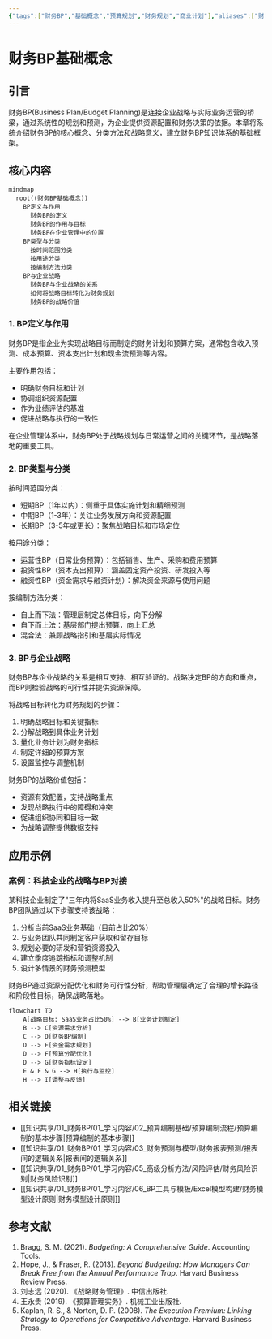 ```yaml
---
{"tags":["财务BP","基础概念","预算规划","财务规划","商业计划"],"aliases":["财务业务规划基础","预算基础知识"],"created":"2024-05-13","update":"2024-05-13","dg-publish":true,"permalink":"/知识共享/01_财务BP/02_笔记/01-财务BP基础概念/","dgPassFrontmatter":true}
---
```



# 财务BP基础概念

## 引言

财务BP(Business Plan/Budget Planning)是连接企业战略与实际业务运营的桥梁，通过系统性的规划和预测，为企业提供资源配置和财务决策的依据。本章将系统介绍财务BP的核心概念、分类方法和战略意义，建立财务BP知识体系的基础框架。

## 核心内容

```mermaid
mindmap
  root((财务BP基础概念))
    BP定义与作用
      财务BP的定义
      财务BP的作用与目标
      财务BP在企业管理中的位置
    BP类型与分类
      按时间范围分类
      按用途分类
      按编制方法分类
    BP与企业战略
      财务BP与企业战略的关系
      如何将战略目标转化为财务规划
      财务BP的战略价值
```

### 1. BP定义与作用

财务BP是指企业为实现战略目标而制定的财务计划和预算方案，通常包含收入预测、成本预算、资本支出计划和现金流预测等内容。

主要作用包括：
- 明确财务目标和计划
- 协调组织资源配置
- 作为业绩评估的基准
- 促进战略与执行的一致性

在企业管理体系中，财务BP处于战略规划与日常运营之间的关键环节，是战略落地的重要工具。

### 2. BP类型与分类

按时间范围分类：
- 短期BP（1年以内）：侧重于具体实施计划和精细预测
- 中期BP（1-3年）：关注业务发展方向和资源配置
- 长期BP（3-5年或更长）：聚焦战略目标和市场定位

按用途分类：
- 运营性BP（日常业务预算）：包括销售、生产、采购和费用预算
- 投资性BP（资本支出预算）：涵盖固定资产投资、研发投入等
- 融资性BP（资金需求与融资计划）：解决资金来源与使用问题

按编制方法分类：
- 自上而下法：管理层制定总体目标，向下分解
- 自下而上法：基层部门提出预算，向上汇总
- 混合法：兼顾战略指引和基层实际情况

### 3. BP与企业战略

财务BP与企业战略的关系是相互支持、相互验证的。战略决定BP的方向和重点，而BP则检验战略的可行性并提供资源保障。

将战略目标转化为财务规划的步骤：
1. 明确战略目标和关键指标
2. 分解战略到具体业务计划
3. 量化业务计划为财务指标
4. 制定详细的预算方案
5. 设置监控与调整机制

财务BP的战略价值包括：
- 资源有效配置，支持战略重点
- 发现战略执行中的障碍和冲突
- 促进组织协同和目标一致
- 为战略调整提供数据支持

## 应用示例

### 案例：科技企业的战略与BP对接

某科技企业制定了"三年内将SaaS业务收入提升至总收入50%"的战略目标。财务BP团队通过以下步骤支持该战略：

1. 分析当前SaaS业务基础（目前占比20%）
2. 与业务团队共同制定客户获取和留存目标
3. 规划必要的研发和营销资源投入
4. 建立季度追踪指标和调整机制
5. 设计多情景的财务预测模型

财务BP通过资源分配优化和财务可行性分析，帮助管理层确定了合理的增长路径和阶段性目标，确保战略落地。

```mermaid
flowchart TD
    A[战略目标: SaaS业务占比50%] --> B[业务计划制定]
    B --> C[资源需求分析]
    C --> D[财务BP编制]
    D --> E[资金需求规划]
    D --> F[预算分配优化]
    D --> G[财务指标设定]
    E & F & G --> H[执行与监控]
    H --> I[调整与反馈]
```

## 相关链接

- [[知识共享/01_财务BP/01_学习内容/02_预算编制基础/预算编制流程/预算编制的基本步骤\|预算编制的基本步骤]]
- [[知识共享/01_财务BP/01_学习内容/03_财务预测与模型/财务报表预测/报表间的逻辑关系\|报表间的逻辑关系]]
- [[知识共享/01_财务BP/01_学习内容/05_高级分析方法/风险评估/财务风险识别\|财务风险识别]]
- [[知识共享/01_财务BP/01_学习内容/06_BP工具与模板/Excel模型构建/财务模型设计原则\|财务模型设计原则]]

## 参考文献

1. Bragg, S. M. (2021). *Budgeting: A Comprehensive Guide*. Accounting Tools.
2. Hope, J., & Fraser, R. (2013). *Beyond Budgeting: How Managers Can Break Free from the Annual Performance Trap*. Harvard Business Review Press.
3. 刘志远 (2020). 《战略财务管理》. 中信出版社.
4. 王永贵 (2019). 《预算管理实务》. 机械工业出版社.
5. Kaplan, R. S., & Norton, D. P. (2008). *The Execution Premium: Linking Strategy to Operations for Competitive Advantage*. Harvard Business Press. 